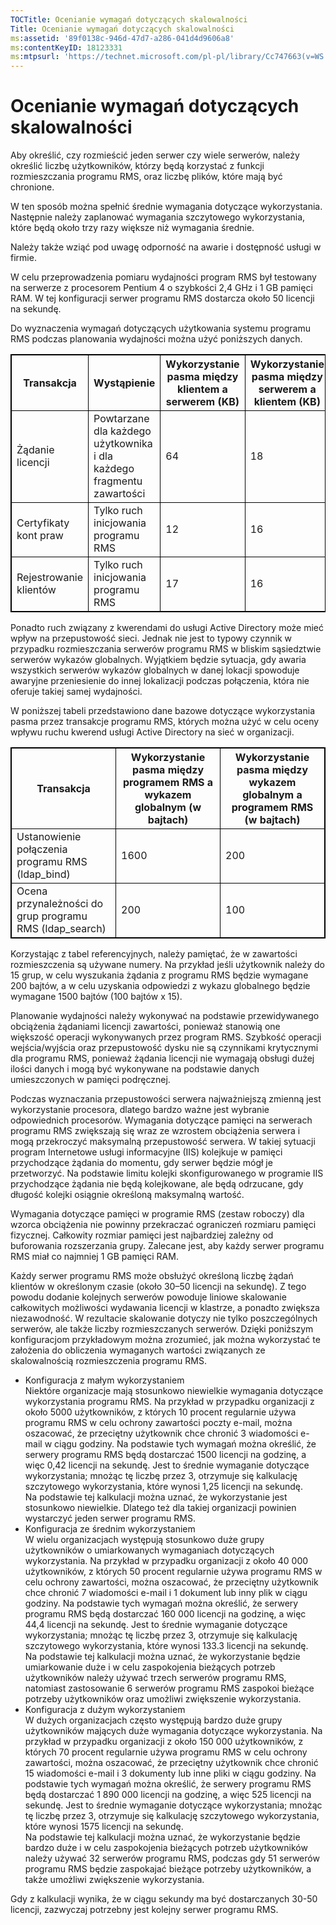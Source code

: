```yaml
---
TOCTitle: Ocenianie wymagań dotyczących skalowalności
Title: Ocenianie wymagań dotyczących skalowalności
ms:assetid: '89f0138c-946d-47d7-a286-041d4d9606a8'
ms:contentKeyID: 18123331
ms:mtpsurl: 'https://technet.microsoft.com/pl-pl/library/Cc747663(v=WS.10)'
---
```


Ocenianie wymagań dotyczących skalowalności
===========================================

Aby określić, czy rozmieścić jeden serwer czy wiele serwerów, należy określić liczbę użytkowników, którzy będą korzystać z funkcji rozmieszczania programu RMS, oraz liczbę plików, które mają być chronione.

W ten sposób można spełnić średnie wymagania dotyczące wykorzystania. Następnie należy zaplanować wymagania szczytowego wykorzystania, które będą około trzy razy większe niż wymagania średnie.

Należy także wziąć pod uwagę odporność na awarie i dostępność usługi w firmie.

W celu przeprowadzenia pomiaru wydajności program RMS był testowany na serwerze z procesorem Pentium 4 o szybkości 2,4 GHz i 1 GB pamięci RAM. W tej konfiguracji serwer programu RMS dostarcza około 50 licencji na sekundę.

Do wyznaczenia wymagań dotyczących użytkowania systemu programu RMS podczas planowania wydajności można użyć poniższych danych.


<p> </p>
<table style="border:1px solid black;">
<colgroup>
<col width="25%" />
<col width="25%" />
<col width="25%" />
<col width="25%" />
</colgroup>
<thead>
<tr class="header">
<th style="border:1px solid black;" >Transakcja</th>
<th style="border:1px solid black;" >Wystąpienie</th>
<th style="border:1px solid black;" >Wykorzystanie pasma między klientem a serwerem (KB)</th>
<th style="border:1px solid black;" >Wykorzystanie pasma między serwerem a klientem (KB)</th>
</tr>
</thead>
<tbody>
<tr class="odd">
<td style="border:1px solid black;">Żądanie licencji</td>
<td style="border:1px solid black;">Powtarzane dla każdego użytkownika i dla każdego fragmentu zawartości</td>
<td style="border:1px solid black;">64</td>
<td style="border:1px solid black;">18</td>
</tr>
<tr class="even">
<td style="border:1px solid black;">Certyfikaty kont praw</td>
<td style="border:1px solid black;">Tylko ruch inicjowania programu RMS</td>
<td style="border:1px solid black;">12</td>
<td style="border:1px solid black;">16</td>
</tr>
<tr class="odd">
<td style="border:1px solid black;">Rejestrowanie klientów</td>
<td style="border:1px solid black;">Tylko ruch inicjowania programu RMS</td>
<td style="border:1px solid black;">17</td>
<td style="border:1px solid black;">16</td>
</tr>
</tbody>
</table>
  
Ponadto ruch związany z kwerendami do usługi Active Directory może mieć wpływ na przepustowość sieci. Jednak nie jest to typowy czynnik w przypadku rozmieszczania serwerów programu RMS w bliskim sąsiedztwie serwerów wykazów globalnych. Wyjątkiem będzie sytuacja, gdy awaria wszystkich serwerów wykazów globalnych w danej lokacji spowoduje awaryjne przeniesienie do innej lokalizacji podczas połączenia, która nie oferuje takiej samej wydajności.
  
W poniższej tabeli przedstawiono dane bazowe dotyczące wykorzystania pasma przez transakcje programu RMS, których można użyć w celu oceny wpływu ruchu kwerend usługi Active Directory na sieć w organizacji.
  

<p> </p>
<table style="border:1px solid black;">
<colgroup>
<col width="33%" />
<col width="33%" />
<col width="33%" />
</colgroup>
<thead>
<tr class="header">
<th style="border:1px solid black;" >Transakcja</th>
<th style="border:1px solid black;" >Wykorzystanie pasma między programem RMS a wykazem globalnym (w bajtach)</th>
<th style="border:1px solid black;" >Wykorzystanie pasma między wykazem globalnym a programem RMS (w bajtach)</th>
</tr>
</thead>
<tbody>
<tr class="odd">
<td style="border:1px solid black;">Ustanowienie połączenia programu RMS (ldap_bind)</td>
<td style="border:1px solid black;">1600</td>
<td style="border:1px solid black;">200</td>
</tr>
<tr class="even">
<td style="border:1px solid black;">Ocena przynależności do grup programu RMS (ldap_search)</td>
<td style="border:1px solid black;">200</td>
<td style="border:1px solid black;">100</td>
</tr>
</tbody>
</table>
  
Korzystając z tabel referencyjnych, należy pamiętać, że w zawartości rozmieszczenia są używane numery. Na przykład jeśli użytkownik należy do 15 grup, w celu wyszukania żądania z programu RMS będzie wymagane 200 bajtów, a w celu uzyskania odpowiedzi z wykazu globalnego będzie wymagane 1500 bajtów (100 bajtów x 15).
  
Planowanie wydajności należy wykonywać na podstawie przewidywanego obciążenia żądaniami licencji zawartości, ponieważ stanowią one większość operacji wykonywanych przez program RMS. Szybkość operacji wejścia/wyjścia oraz przepustowość dysku nie są czynnikami krytycznymi dla programu RMS, ponieważ żądania licencji nie wymagają obsługi dużej ilości danych i mogą być wykonywane na podstawie danych umieszczonych w pamięci podręcznej.
  
Podczas wyznaczania przepustowości serwera najważniejszą zmienną jest wykorzystanie procesora, dlatego bardzo ważne jest wybranie odpowiednich procesorów. Wymagania dotyczące pamięci na serwerach programu RMS zwiększają się wraz ze wzrostem obciążenia serwera i mogą przekroczyć maksymalną przepustowość serwera. W takiej sytuacji program Internetowe usługi informacyjne (IIS) kolejkuje w pamięci przychodzące żądania do momentu, gdy serwer będzie mógł je przetworzyć. Na podstawie limitu kolejki skonfigurowanego w programie IIS przychodzące żądania nie będą kolejkowane, ale będą odrzucane, gdy długość kolejki osiągnie określoną maksymalną wartość.
  
Wymagania dotyczące pamięci w programie RMS (zestaw roboczy) dla wzorca obciążenia nie powinny przekraczać ograniczeń rozmiaru pamięci fizycznej. Całkowity rozmiar pamięci jest najbardziej zależny od buforowania rozszerzania grupy. Zalecane jest, aby każdy serwer programu RMS miał co najmniej 1 GB pamięci RAM.
  
Każdy serwer programu RMS może obsłużyć określoną liczbę żądań klientów w określonym czasie (około 30–50 licencji na sekundę). Z tego powodu dodanie kolejnych serwerów powoduje liniowe skalowanie całkowitych możliwości wydawania licencji w klastrze, a ponadto zwiększa niezawodność. W rezultacie skalowanie dotyczy nie tylko poszczególnych serwerów, ale także liczby rozmieszczanych serwerów. Dzięki poniższym konfiguracjom przykładowym można zrozumieć, jak można wykorzystać te założenia do obliczenia wymaganych wartości związanych ze skalowalnością rozmieszczenia programu RMS.
  
-   Konfiguracja z małym wykorzystaniem  
    Niektóre organizacje mają stosunkowo niewielkie wymagania dotyczące wykorzystania programu RMS. Na przykład w przypadku organizacji z około 5000 użytkowników, z których 10 procent regularnie używa programu RMS w celu ochrony zawartości poczty e-mail, można oszacować, że przeciętny użytkownik chce chronić 3 wiadomości e-mail w ciągu godziny. Na podstawie tych wymagań można określić, że serwery programu RMS będą dostarczać 1500 licencji na godzinę, a więc 0,42 licencji na sekundę. Jest to średnie wymaganie dotyczące wykorzystania; mnożąc tę liczbę przez 3, otrzymuje się kalkulację szczytowego wykorzystania, które wynosi 1,25 licencji na sekundę.  
    Na podstawie tej kalkulacji można uznać, że wykorzystanie jest stosunkowo niewielkie. Dlatego też dla takiej organizacji powinien wystarczyć jeden serwer programu RMS.  
-   Konfiguracja ze średnim wykorzystaniem  
    W wielu organizacjach występują stosunkowo duże grupy użytkowników o umiarkowanych wymaganiach dotyczących wykorzystania. Na przykład w przypadku organizacji z około 40 000 użytkowników, z których 50 procent regularnie używa programu RMS w celu ochrony zawartości, można oszacować, że przeciętny użytkownik chce chronić 7 wiadomości e-mail i 1 dokument lub inny plik w ciągu godziny. Na podstawie tych wymagań można określić, że serwery programu RMS będą dostarczać 160 000 licencji na godzinę, a więc 44,4 licencji na sekundę. Jest to średnie wymaganie dotyczące wykorzystania; mnożąc tę liczbę przez 3, otrzymuje się kalkulację szczytowego wykorzystania, które wynosi 133.3 licencji na sekundę.  
    Na podstawie tej kalkulacji można uznać, że wykorzystanie będzie umiarkowanie duże i w celu zaspokojenia bieżących potrzeb użytkowników należy używać trzech serwerów programu RMS, natomiast zastosowanie 6 serwerów programu RMS zaspokoi bieżące potrzeby użytkowników oraz umożliwi zwiększenie wykorzystania.  
-   Konfiguracja z dużym wykorzystaniem  
    W dużych organizacjach często występują bardzo duże grupy użytkowników mających duże wymagania dotyczące wykorzystania. Na przykład w przypadku organizacji z około 150 000 użytkowników, z których 70 procent regularnie używa programu RMS w celu ochrony zawartości, można oszacować, że przeciętny użytkownik chce chronić 15 wiadomości e-mail i 3 dokumenty lub inne pliki w ciągu godziny. Na podstawie tych wymagań można określić, że serwery programu RMS będą dostarczać 1 890 000 licencji na godzinę, a więc 525 licencji na sekundę. Jest to średnie wymaganie dotyczące wykorzystania; mnożąc tę liczbę przez 3, otrzymuje się kalkulację szczytowego wykorzystania, które wynosi 1575 licencji na sekundę.  
    Na podstawie tej kalkulacji można uznać, że wykorzystanie będzie bardzo duże i w celu zaspokojenia bieżących potrzeb użytkowników należy używać 32 serwerów programu RMS, podczas gdy 51 serwerów programu RMS będzie zaspokajać bieżące potrzeby użytkowników, a także umożliwi zwiększenie wykorzystania.
  
Gdy z kalkulacji wynika, że w ciągu sekundy ma być dostarczanych 30-50 licencji, zazwyczaj potrzebny jest kolejny serwer programu RMS.
